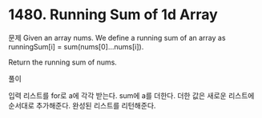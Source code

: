 # 1480. Running Sum of 1d Array
문제
Given an array nums. We define a running sum of an array as runningSum[i] = sum(nums[0]…nums[i]).

Return the running sum of nums.

풀이

입력 리스트를 for로 a에 각각 받는다.
sum에 a를 더한다.
더한 값은 새로운 리스트에 순서대로 추가해준다.
완성된 리스트를 리턴해준다.
